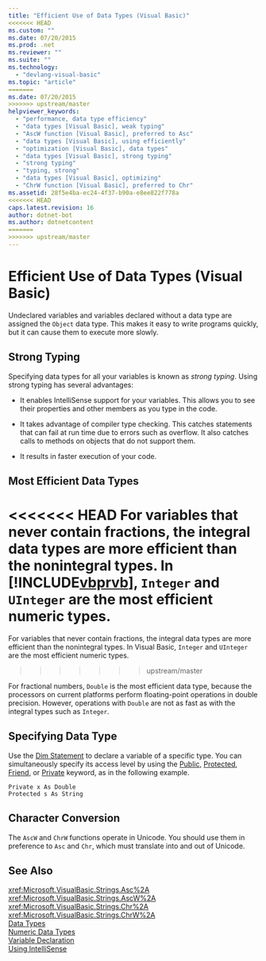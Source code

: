 ```yaml
---
title: "Efficient Use of Data Types (Visual Basic)"
<<<<<<< HEAD
ms.custom: ""
ms.date: 07/20/2015
ms.prod: .net
ms.reviewer: ""
ms.suite: ""
ms.technology: 
  - "devlang-visual-basic"
ms.topic: "article"
=======
ms.date: 07/20/2015
>>>>>>> upstream/master
helpviewer_keywords: 
  - "performance, data type efficiency"
  - "data types [Visual Basic], weak typing"
  - "AscW function [Visual Basic], preferred to Asc"
  - "data types [Visual Basic], using efficiently"
  - "optimization [Visual Basic], data types"
  - "data types [Visual Basic], strong typing"
  - "strong typing"
  - "typing, strong"
  - "data types [Visual Basic], optimizing"
  - "ChrW function [Visual Basic], preferred to Chr"
ms.assetid: 28f5e4ba-ec24-4f37-b90a-e8ee822f778a
<<<<<<< HEAD
caps.latest.revision: 16
author: dotnet-bot
ms.author: dotnetcontent
=======
>>>>>>> upstream/master
---
```

# Efficient Use of Data Types (Visual Basic)
Undeclared variables and variables declared without a data type are assigned the `Object` data type. This makes it easy to write programs quickly, but it can cause them to execute more slowly.  
  
## Strong Typing  
 Specifying data types for all your variables is known as *strong typing*. Using strong typing has several advantages:  
  
-   It enables IntelliSense support for your variables. This allows you to see their properties and other members as you type in the code.  
  
-   It takes advantage of compiler type checking. This catches statements that can fail at run time due to errors such as overflow. It also catches calls to methods on objects that do not support them.  
  
-   It results in faster execution of your code.  
  
## Most Efficient Data Types  
<<<<<<< HEAD
 For variables that never contain fractions, the integral data types are more efficient than the nonintegral types. In [!INCLUDE[vbprvb](~/includes/vbprvb-md.md)], `Integer` and `UInteger` are the most efficient numeric types.  
=======
 For variables that never contain fractions, the integral data types are more efficient than the nonintegral types. In Visual Basic, `Integer` and `UInteger` are the most efficient numeric types.  
>>>>>>> upstream/master
  
 For fractional numbers, `Double` is the most efficient data type, because the processors on current platforms perform floating-point operations in double precision. However, operations with `Double` are not as fast as with the integral types such as `Integer`.  
  
## Specifying Data Type  
 Use the [Dim Statement](../../../../visual-basic/language-reference/statements/dim-statement.md) to declare a variable of a specific type. You can simultaneously specify its access level by using the [Public](../../../../visual-basic/language-reference/modifiers/public.md), [Protected](../../../../visual-basic/language-reference/modifiers/protected.md), [Friend](../../../../visual-basic/language-reference/modifiers/friend.md), or [Private](../../../../visual-basic/language-reference/modifiers/private.md) keyword, as in the following example.  
  
```  
Private x As Double  
Protected s As String  
```  
  
## Character Conversion  
 The `AscW` and `ChrW` functions operate in Unicode. You should use them in preference to `Asc` and `Chr`, which must translate into and out of Unicode.  
  
## See Also  
 <xref:Microsoft.VisualBasic.Strings.Asc%2A>  
 <xref:Microsoft.VisualBasic.Strings.AscW%2A>  
 <xref:Microsoft.VisualBasic.Strings.Chr%2A>  
 <xref:Microsoft.VisualBasic.Strings.ChrW%2A>  
 [Data Types](../../../../visual-basic/programming-guide/language-features/data-types/index.md)  
 [Numeric Data Types](../../../../visual-basic/programming-guide/language-features/data-types/numeric-data-types.md)  
 [Variable Declaration](../../../../visual-basic/programming-guide/language-features/variables/variable-declaration.md)  
 [Using IntelliSense](/visualstudio/ide/using-intellisense)
